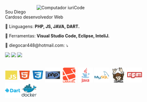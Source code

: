 <img src="https://raw.githubusercontent.com/MicaelliMedeiros/micaellimedeiros/master/image/computer-illustration.png" min-width="400px" max-width="400px" width="400px" align="right" alt="Computador iuriCode">

<p align="left"> 
  Sou Diego Cardoso desenvolvedor Web
</p>

<p align="left">
  🦄 Linguagens: <strong>PHP, JS, JAVA, DART.</strong>
</p>

<p align="left">
  💼 Ferramentas: <strong>Visual Studio Code, Eclipse, InteliJ.</strong>
</p>

<p align="left">
  💌 diegocar448@hotmail.com: ⤵️
</p>

<p align="left">
  <a href="#" alt="Gmail">
  <img src="https://img.shields.io/badge/-Gmail-FF0000?style=flat-square&labelColor=FF0000&logo=gmail&logoColor=white&link=diegocar448@hotmail.com" /></a>

  <a href="#" alt="Linkedin">
  <img src="https://img.shields.io/badge/-Linkedin-0e76a8?style=flat-square&logo=Linkedin&logoColor=white&link=https://www.linkedin.com/in/diego-cardoso-556b6a47/" /></a>
    <a href="https://www.linkedin.com/in/diego-cardoso-556b6a47/" target="_blank"><img src="https://img.shields.io/badge/-LinkedIn-%230077B5?style=for-the-badge&logo=linkedin&logoColor=white" target="_blank"></a> 


</p>  

<div style="display: inline_block"><br>
  <img align="center" alt="JS" height="30" width="40" src="https://raw.githubusercontent.com/devicons/devicon/master/icons/javascript/javascript-plain.svg"> 
  
  <img align="center" alt="HTML" height="30" width="40" src="https://raw.githubusercontent.com/devicons/devicon/master/icons/html5/html5-original.svg">
  <img align="center" alt="CSS" height="30" width="40" src="https://raw.githubusercontent.com/devicons/devicon/master/icons/css3/css3-original.svg">  
  <img align="center" alt="PHP" height="50" width="50" src="https://raw.githubusercontent.com/devicons/devicon/master/icons/php/php-original.svg"> 
  <img align="center" alt="LARAVEL" height="50" width="50" src="https://raw.githubusercontent.com/devicons/devicon/master/icons/laravel/laravel-plain-wordmark.svg"> 
  <img align="center" alt="JAVA" height="50" width="50" src="https://raw.githubusercontent.com/devicons/devicon/master/icons/java/java-original-wordmark.svg"> 
  <img align="center" alt="MYSQL" height="50" width="50" src="https://raw.githubusercontent.com/devicons/devicon/master/icons/mysql/mysql-original-wordmark.svg"> 
  <img align="center" alt="COMPOSER" height="50" width="50" src="https://raw.githubusercontent.com/devicons/devicon/master/icons/composer/composer-original.svg"> 
  <img align="center" alt="NPM" height="50" width="50" src="https://raw.githubusercontent.com/devicons/devicon/master/icons/npm/npm-original-wordmark.svg"> 
  <img align="center" alt="DART" height="50" width="50" src="https://raw.githubusercontent.com/devicons/devicon/master/icons/dart/dart-plain-wordmark.svg"> 
  <img align="center" alt="DART" height="50" width="50" src="https://raw.githubusercontent.com/devicons/devicon/master/icons/docker/docker-original-wordmark.svg"> 
  
  
  
  
  
  
  
  
</div>
